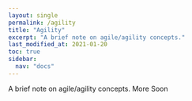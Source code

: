 ```yaml
---
layout: single
permalink: /agility
title: "Agility"
excerpt: "A brief note on agile/agility concepts."
last_modified_at: 2021-01-20
toc: true
sidebar:
  nav: "docs"
---
```


A brief note on agile/agility concepts.
More Soon
